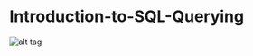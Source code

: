 # Introduction-to-SQL-Querying
![alt tag](https://user-images.githubusercontent.com/42194593/84969592-de256b80-b0cd-11ea-942b-edab60858a00.jpg)
